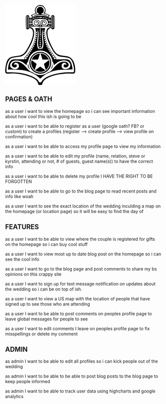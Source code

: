 ![shhhhh just let it happen](https://github.com/Steavod19/wedding-site/blob/master/images/logoSmall.png "# Build cool shit wedding page")

## PAGES & OATH

as a user i want to
view the homepage
so i can see important information about how cool this ish is going to be

as a user i want to
be able to register as a user (google oath? FB? or custom)
to create a profiles
(register --> create profile --> view profile on confirmation)

as a user i want to
be able to access my profile page
to view my information

as a user i want to
be able to edit my profile (name, relation, steve or kyrstin, attending or not, # of guests, guest name(s))
to have the correct info

as a user i want to
be able to delete my profile
I HAVE THE RIGHT TO BE FORGOTTEN

as a user I want to
be able to go to the blog page
to read recent posts and info like woah

as a user I want to
see the exact location of the wedding inculding a map on the homepage (or location page)
so it will be easy to find the day of


## FEATURES

as a user I want to
be able to view where the couple is registered for gifts on the homepage
so i can buy cool stuff

as a user I want to
view most up to date blog post on the homepage
so i can see the cool info

as a user I want to
go to the blog page and post comments
to share my bs opinions on this crappy site

as a user I want to
sign up for text message notification on updates about the wedding
 so i can be on top of ish.

 as a user I want to
 view a US map with the location of people that have signed up
 to see those who are attending

 as a user I want to
 be able to post comments on peoples profile page
 to leave global messages for people to see

 as a user I want to
 edit comments I leave on peoples profile page
 to fix misspellings or delete my comment



## ADMIN

as admin I want to be able to edit all profiles so i can kick people out of the wedding

as admin I want to be able to be able to post blog posts to the blog page to keep people informed

as admin I want to be able to track user data using highcharts and google analytics
